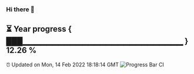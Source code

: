 ### Hi there 👋
⏳ Year progress { ███▁▁▁▁▁▁▁▁▁▁▁▁▁▁▁▁▁▁▁▁▁▁▁▁▁▁▁ } 12.26 %
---
⏰ Updated on Mon, 14 Feb 2022 18:18:14 GMT
![Progress Bar CI](https://github.com/liununu/liununu/workflows/Progress%20Bar%20CI/badge.svg)
